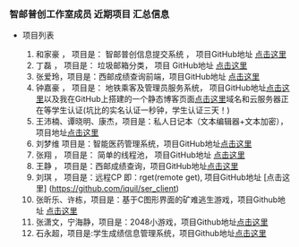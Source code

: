 ﻿### 智邮普创工作室成员 近期项目 汇总信息


- 项目列表 
 
  1. 和家豪 ， 项目是： 智邮普创信息提交系统 ， 项目GitHub地址 [点击这里](https://github.com/ZypcGroup/zypc_submit_info)
  2. 丁磊   ， 项目是： 垃圾邮箱分类，		项目 GitHub地址 [点击这里](https://github.com/MosBest/spam)
  3. 张爱玲，项目是：西邮成绩查询前端，项目GitHub地址 [点击这里](https://github.com/zhangailing/-.git)
  4. 钟嘉豪 ， 项目是： 地铁乘客及管理员服务系统， 项目GitHub地址[点击这里](https://github.com/ZJH9Rondo/learngit.git)以及我在GitHub上搭建的一个静态博客页面[点击这里](https://github.com/ZJH9Rondo/ZJH9Rondo.github.io.git)域名和云服务器正在等学生认证(坑比的实名认证一秒钟，学生认证三天！)
  5. 王沛楠、谭晓明、康杰，项目是：私人日记本（文本编辑器+文本加密），项目地址[点击这里](https://github.com/wildpener/learngit)
  6. 刘梦维 项目是：智能医药管理系统，项目GitHub地址[点击这里](https://github.com/fightingliumeng/Medical-management-system)
  7. 张翔 ， 项目是： 简单的线程池， 项目GitHub地址 [点击这里](https://github.com/ZXANG/first.git)
  8. 王静 ， 项目是：西邮成绩查询，项目GitHub地址[点击这里](https://github.com/Hypnosis123/Risystem)
  9. 刘琪 ， 项目是：远程CP 即：rget(remote get), 项目GitHub地址 [点击这里]
(https://github.com/iquil/ser_client)
  10. 张昕乐、许栋，项目是：基于C图形界面的矿难逃生游戏，项目Github地址 [点击这里](https://github.com/zhangxxkl/learn)
  11. 张潇文，宁海静，项目是：2048小游戏，项目Github地址[点击这里](https://github.com/ningjingdexiatian/learngit)
  12. 石永超，项目是:学生成绩信息管理系统，项目Github地址[点击这里](https://git@github.com:15529343201/zypc.git)
